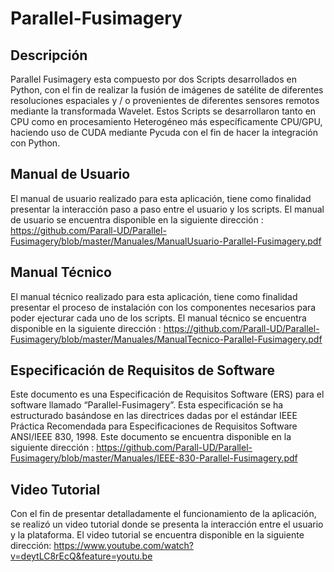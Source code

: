 # Parallel-Fusimagery

## Descripción

Parallel Fusimagery esta compuesto por dos Scripts desarrollados en Python, con el fin de realizar la fusión de imágenes de satélite de diferentes resoluciones espaciales y / o provenientes de diferentes sensores remotos mediante la transformada Wavelet. Estos Scripts se desarrollaron tanto en CPU como en procesamiento Heterogéneo más específicamente CPU/GPU, haciendo uso de CUDA mediante Pycuda con el fin de hacer la integración con Python.

## Manual de Usuario

El manual de usuario realizado para esta aplicación, tiene como finalidad presentar la interacción paso a paso entre el usuario y los scripts. El manual de usuario se encuentra disponible en la siguiente dirección : https://github.com/Parall-UD/Parallel-Fusimagery/blob/master/Manuales/ManualUsuario-Parallel-Fusimagery.pdf

## Manual Técnico

El manual técnico realizado para esta aplicación, tiene como finalidad presentar el proceso de instalación con los componentes necesarios para poder ejecturar cada uno de los scripts. El manual técnico se encuentra disponible en la siguiente dirección : https://github.com/Parall-UD/Parallel-Fusimagery/blob/master/Manuales/ManualTecnico-Parallel-Fusimagery.pdf

## Especificación de Requisitos de Software
Este documento es una Especificación de Requisitos Software (ERS) para el software llamado “Parallel-Fusimagery”. Esta especificación se ha estructurado basándose en las directrices dadas por el estándar IEEE Práctica Recomendada para Especificaciones de Requisitos Software ANSI/IEEE 830, 1998. Este documento se encuentra disponible en la siguiente dirección : https://github.com/Parall-UD/Parallel-Fusimagery/blob/master/Manuales/IEEE-830-Parallel-Fusimagery.pdf

## Video Tutorial
Con el fin de presentar detalladamente el funcionamiento de la aplicación, se realizó un video tutorial donde se presenta la interacción entre el usuario y la plataforma. El video tutorial se encuentra disponible en la siguiente dirección: https://www.youtube.com/watch?v=deytLC8rEcQ&feature=youtu.be

